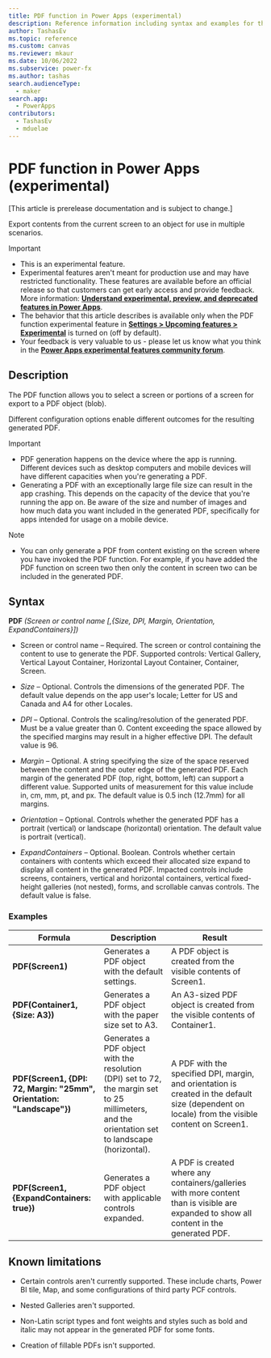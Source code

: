 ```yaml
---
title: PDF function in Power Apps (experimental)
description: Reference information including syntax and examples for the PDF function in Power Apps.
author: TashasEv
ms.topic: reference
ms.custom: canvas
ms.reviewer: mkaur
ms.date: 10/06/2022
ms.subservice: power-fx
ms.author: tashas
search.audienceType:
  - maker
search.app:
  - PowerApps
contributors:
  - TashasEv
  - mduelae
---
```


# PDF function in Power Apps (experimental)

[This article is prerelease documentation and is subject to change.\]

Export contents from the current screen to an object for use in multiple scenarios.

> [!IMPORTANT]
> - This is an experimental feature.
> - Experimental features aren't meant for production use and may have restricted functionality. These features are available before an official release so that customers can get early access and provide feedback. More information: [**Understand experimental, preview, and deprecated features in Power Apps**](/power-apps/maker/canvas-apps/working-with-experimental-preview).
> - The behavior that this article describes is available only when the PDF function experimental feature in [**Settings &gt; Upcoming features &gt; Experimental**](/power-apps/maker/canvas-apps/working-with-experimental-preview#controlling-which-features-are-enabled) is turned on (off by default).
> - Your feedback is very valuable to us - please let us know what you think in the [**Power Apps experimental features community forum**](https://powerusers.microsoft.com/t5/Power-Apps-Experimental-Features/bd-p/PA_ExperimentalFeatures).

## Description

The PDF function allows you to select a screen or portions of a screen for export to a PDF object (blob).

Different configuration options enable different outcomes for the resulting generated PDF.

> [!IMPORTANT]
> - PDF generation happens on the device where the app is running. Different devices such as desktop computers and mobile devices will have different capacities when you're generating a PDF.
> - Generating a PDF with an exceptionally large file size can result in the app crashing. This depends on the capacity of the device that you're running the app on. Be aware of the size and number of images and how much data you want included in the generated PDF, specifically for apps intended for usage on a mobile device.

> [!NOTE]
> - You can only generate a PDF from content existing on the screen where you have invoked the PDF function. For example, if you have added the PDF function on screen two then only the content in screen two can be included in the generated PDF.

## Syntax

**PDF** _(Screen or control name \[,{Size, DPI, Margin, Orientation, ExpandContainers}\])_

-   Screen or control name *–* Required. The screen or control containing the content to use to generate the PDF. Supported controls: Vertical Gallery, Vertical Layout Container, Horizontal Layout Container, Container, Screen.

-   *Size –* Optional. Controls the dimensions of the generated PDF. The default value depends on the app user's locale; Letter for US and Canada and A4 for other Locales.

-   *DPI* – Optional. Controls the scaling/resolution of the generated PDF. Must be a value greater than 0. Content exceeding the space allowed by the specified margins may result in a higher effective DPI. The default value is 96.

-   *Margin –* Optional. A string specifying the size of the space reserved between the content and the outer edge of the generated PDF. Each margin of the generated PDF (top, right, bottom, left) can support a different value. Supported units of measurement for this value include in, cm, mm, pt, and px. The default value is 0.5 inch (12.7mm) for all margins.

-   *Orientation –* Optional. Controls whether the generated PDF has a portrait (vertical) or landscape (horizontal) orientation. The default value is portrait (vertical).

-   *ExpandContainers –* Optional. Boolean. Controls whether certain containers with contents which exceed their allocated size expand to display all content in the generated PDF. Impacted controls include screens, containers, vertical and horizontal containers, vertical fixed-height galleries (not nested), forms, and scrollable canvas controls. The default value is false.

### Examples

| **Formula**                                                           | **Description**                                                                                                                                  | **Result**                                                                                                                                      |
|-----------------------------------------------------------------------|--------------------------------------------------------------------------------------------------------------------------------------------------|-------------------------------------------------------------------------------------------------------------------------------------------------|
| **PDF(Screen1)**                                                      | Generates a PDF object with the default settings.                                                                                                | A PDF object is created from the visible contents of Screen1.                                                                                   |
| **PDF(Container1, {Size: A3})**                                       | Generates a PDF object with the paper size set to A3.                                                                                            | An A3-sized PDF object is created from the visible contents of Container1.                                                                      |
| **PDF(Screen1, {DPI: 72, Margin: "25mm", Orientation: "Landscape"})** | Generates a PDF object with the resolution (DPI) set to 72, the margin set to 25 millimeters, and the orientation set to landscape (horizontal). | A PDF with the specified DPI, margin, and orientation is created in the default size (dependent on locale) from the visible content on Screen1. |
| **PDF(Screen1, {ExpandContainers: true})**                            | Generates a PDF object with applicable controls expanded.                                                                                        | A PDF is created where any containers/galleries with more content than is visible are expanded to show all content in the generated PDF.        |

## Known limitations

- Certain controls aren't currently supported. These include charts, Power BI tile, Map, and some configurations of third party PCF controls.

- Nested Galleries aren't supported.

- Non-Latin script types and font weights and styles such as bold and italic may not appear in the generated PDF for some fonts.

- Creation of fillable PDFs isn't supported.
